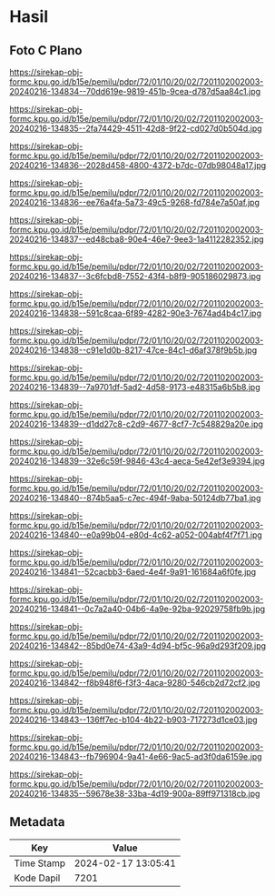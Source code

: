 # Hasil

## Foto C Plano

https://sirekap-obj-formc.kpu.go.id/b15e/pemilu/pdpr/72/01/10/20/02/7201102002003-20240216-134834--70dd619e-9819-451b-9cea-d787d5aa84c1.jpg

https://sirekap-obj-formc.kpu.go.id/b15e/pemilu/pdpr/72/01/10/20/02/7201102002003-20240216-134835--2fa74429-4511-42d8-9f22-cd027d0b504d.jpg

https://sirekap-obj-formc.kpu.go.id/b15e/pemilu/pdpr/72/01/10/20/02/7201102002003-20240216-134836--2028d458-4800-4372-b7dc-07db98048a17.jpg

https://sirekap-obj-formc.kpu.go.id/b15e/pemilu/pdpr/72/01/10/20/02/7201102002003-20240216-134836--ee76a4fa-5a73-49c5-9268-fd784e7a50af.jpg

https://sirekap-obj-formc.kpu.go.id/b15e/pemilu/pdpr/72/01/10/20/02/7201102002003-20240216-134837--ed48cba8-90e4-46e7-9ee3-1a4112282352.jpg

https://sirekap-obj-formc.kpu.go.id/b15e/pemilu/pdpr/72/01/10/20/02/7201102002003-20240216-134837--3c6fcbd8-7552-43f4-b8f9-905186029873.jpg

https://sirekap-obj-formc.kpu.go.id/b15e/pemilu/pdpr/72/01/10/20/02/7201102002003-20240216-134838--591c8caa-6f89-4282-90e3-7674ad4b4c17.jpg

https://sirekap-obj-formc.kpu.go.id/b15e/pemilu/pdpr/72/01/10/20/02/7201102002003-20240216-134838--c91e1d0b-8217-47ce-84c1-d6af378f9b5b.jpg

https://sirekap-obj-formc.kpu.go.id/b15e/pemilu/pdpr/72/01/10/20/02/7201102002003-20240216-134839--7a9701df-5ad2-4d58-9173-e48315a6b5b8.jpg

https://sirekap-obj-formc.kpu.go.id/b15e/pemilu/pdpr/72/01/10/20/02/7201102002003-20240216-134839--d1dd27c8-c2d9-4677-8cf7-7c548829a20e.jpg

https://sirekap-obj-formc.kpu.go.id/b15e/pemilu/pdpr/72/01/10/20/02/7201102002003-20240216-134839--32e6c59f-9846-43c4-aeca-5e42ef3e9394.jpg

https://sirekap-obj-formc.kpu.go.id/b15e/pemilu/pdpr/72/01/10/20/02/7201102002003-20240216-134840--874b5aa5-c7ec-494f-9aba-50124db77ba1.jpg

https://sirekap-obj-formc.kpu.go.id/b15e/pemilu/pdpr/72/01/10/20/02/7201102002003-20240216-134840--e0a99b04-e80d-4c62-a052-004abf4f7f71.jpg

https://sirekap-obj-formc.kpu.go.id/b15e/pemilu/pdpr/72/01/10/20/02/7201102002003-20240216-134841--52cacbb3-6aed-4e4f-9a91-161684a6f0fe.jpg

https://sirekap-obj-formc.kpu.go.id/b15e/pemilu/pdpr/72/01/10/20/02/7201102002003-20240216-134841--0c7a2a40-04b6-4a9e-92ba-92029758fb9b.jpg

https://sirekap-obj-formc.kpu.go.id/b15e/pemilu/pdpr/72/01/10/20/02/7201102002003-20240216-134842--85bd0e74-43a9-4d94-bf5c-96a9d293f209.jpg

https://sirekap-obj-formc.kpu.go.id/b15e/pemilu/pdpr/72/01/10/20/02/7201102002003-20240216-134842--f8b948f6-f3f3-4aca-9280-546cb2d72cf2.jpg

https://sirekap-obj-formc.kpu.go.id/b15e/pemilu/pdpr/72/01/10/20/02/7201102002003-20240216-134843--136ff7ec-b104-4b22-b903-717273d1ce03.jpg

https://sirekap-obj-formc.kpu.go.id/b15e/pemilu/pdpr/72/01/10/20/02/7201102002003-20240216-134843--fb796904-9a41-4e66-9ac5-ad3f0da6159e.jpg

https://sirekap-obj-formc.kpu.go.id/b15e/pemilu/pdpr/72/01/10/20/02/7201102002003-20240216-134835--59678e38-33ba-4d19-900a-89ff971318cb.jpg


## Metadata

| Key        | Value               |
| ---------- | ------------------- |
| Time Stamp | 2024-02-17 13:05:41 |
| Kode Dapil | 7201                |




